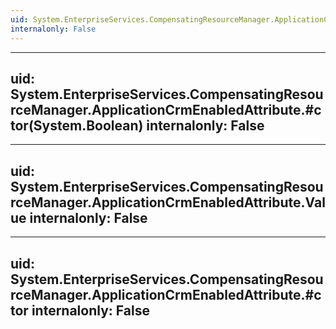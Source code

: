 ```yaml
---
uid: System.EnterpriseServices.CompensatingResourceManager.ApplicationCrmEnabledAttribute
internalonly: False
---
```


---
uid: System.EnterpriseServices.CompensatingResourceManager.ApplicationCrmEnabledAttribute.#ctor(System.Boolean)
internalonly: False
---

---
uid: System.EnterpriseServices.CompensatingResourceManager.ApplicationCrmEnabledAttribute.Value
internalonly: False
---

---
uid: System.EnterpriseServices.CompensatingResourceManager.ApplicationCrmEnabledAttribute.#ctor
internalonly: False
---
